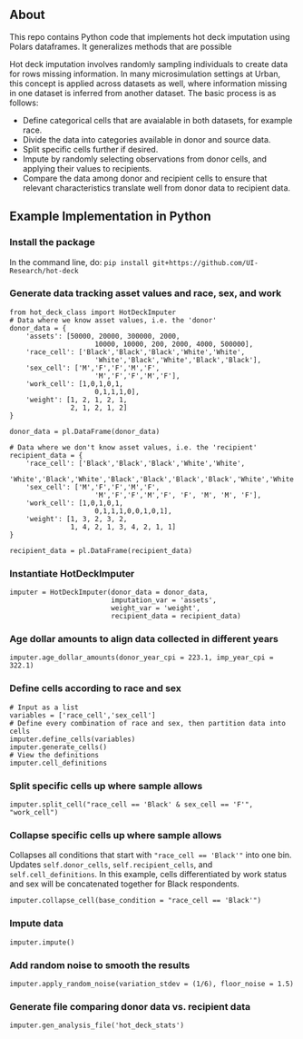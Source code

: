 ## About
This repo contains Python code that implements hot deck imputation using Polars dataframes. It generalizes methods that are possible

Hot deck imputation involves randomly sampling individuals to create data for rows missing information. In many microsimulation settings at Urban, this concept is applied across datasets as well, where information missing in one dataset is inferred from another dataset. The basic process is as follows:

* Define categorical cells that are avaialable in both datasets, for example race.
* Divide the data into categories available in donor and source data.
* Split specific cells further if desired.
* Impute by randomly selecting observations from donor cells, and applying their values to recipients. 
* Compare the data among donor and recipient cells to ensure that relevant characteristics translate well from donor data to recipient data.

## Example Implementation in Python
### Install the package 
In the command line, do: `pip install git+https://github.com/UI-Research/hot-deck`
### Generate data tracking asset values and race, sex, and work
```
from hot_deck_class import HotDeckImputer
# Data where we know asset values, i.e. the 'donor'
donor_data = {
    'assets': [50000, 20000, 300000, 2000, 
                     10000, 10000, 200, 2000, 4000, 500000],
    'race_cell': ['Black','Black','Black','White','White',
                     'White','Black','White','Black','Black'],
    'sex_cell': ['M','F','F','M','F',
                     'M','F','F','M','F'],
    'work_cell': [1,0,1,0,1,
                     0,1,1,1,0],
    'weight': [1, 2, 1, 2, 1,
               2, 1, 2, 1, 2]
}

donor_data = pl.DataFrame(donor_data)

# Data where we don't know asset values, i.e. the 'recipient'
recipient_data = {
    'race_cell': ['Black','Black','Black','White','White',
                     'White','Black','White','Black','Black','Black','Black','White','White'],
    'sex_cell': ['M','F','F','M','F',
                     'M','F','F','M','F', 'F', 'M', 'M', 'F'],
    'work_cell': [1,0,1,0,1,
                     0,1,1,1,0,0,1,0,1],
    'weight': [1, 3, 2, 3, 2,
               1, 4, 2, 1, 3, 4, 2, 1, 1]
}

recipient_data = pl.DataFrame(recipient_data)
```
### Instantiate HotDeckImputer
```
imputer = HotDeckImputer(donor_data = donor_data, 
                         imputation_var = 'assets', 
                         weight_var = 'weight', 
                         recipient_data = recipient_data)
```

### Age dollar amounts to align data collected in different years
```
imputer.age_dollar_amounts(donor_year_cpi = 223.1, imp_year_cpi = 322.1)
```

### Define cells according to race and sex
```
# Input as a list
variables = ['race_cell','sex_cell']
# Define every combination of race and sex, then partition data into cells
imputer.define_cells(variables)
imputer.generate_cells()
# View the definitions
imputer.cell_definitions
```

### Split specific cells up where sample allows
```
imputer.split_cell("race_cell == 'Black' & sex_cell == 'F'", "work_cell")
```

### Collapse specific cells up where sample allows
Collapses all conditions that start with `"race_cell == 'Black'"` into one bin. Updates `self.donor_cells`, `self.recipient_cells`, and `self.cell_definitions`. In this example, cells differentiated by work status and sex will be concatenated together for Black respondents.
```
imputer.collapse_cell(base_condition = "race_cell == 'Black'")
```
### Impute data
```
imputer.impute()
```
### Add random noise to smooth the results
```
imputer.apply_random_noise(variation_stdev = (1/6), floor_noise = 1.5)
```
### Generate file comparing donor data vs. recipient data
```
imputer.gen_analysis_file('hot_deck_stats')
```
